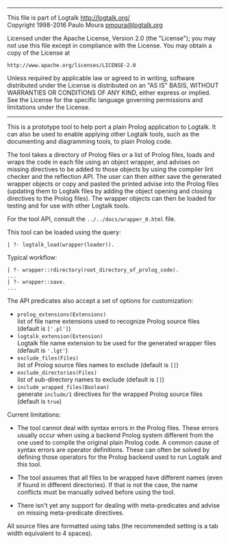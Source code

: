 ________________________________________________________________________

This file is part of Logtalk <http://logtalk.org/>  
Copyright 1998-2016 Paulo Moura <pmoura@logtalk.org>

Licensed under the Apache License, Version 2.0 (the "License");
you may not use this file except in compliance with the License.
You may obtain a copy of the License at

    http://www.apache.org/licenses/LICENSE-2.0

Unless required by applicable law or agreed to in writing, software
distributed under the License is distributed on an "AS IS" BASIS,
WITHOUT WARRANTIES OR CONDITIONS OF ANY KIND, either express or implied.
See the License for the specific language governing permissions and
limitations under the License.
________________________________________________________________________


This is a prototype tool to help port a plain Prolog application to Logtalk.
It can also be used to enable applying other Logtalk tools, such as the
documenting and diagramming tools, to plain Prolog code.

The tool takes a directory of Prolog files or a list of Prolog files, loads
and wraps the code in each file using an object wrapper, and advises on missing
directives to be added to those objects by using the compiler lint checker and
the reflection API. The user can then either save the generated wrapper objects
or copy and pasted the printed advise into the Prolog files (updating them to
Logtalk files by adding the object opening and closing directives to the Prolog
files). The wrapper objects can then be loaded for testing and for use with
other Logtalk tools.

For the tool API, consult the `../../docs/wrapper_0.html` file.

This tool can be loaded using the query:

	| ?- logtalk_load(wrapper(loader)).

Typical workflow:

	| ?- wrapper::rdirectory(root_directory_of_prolog_code).
	...
	| ?- wrapper::save.
	...

The API predicates also accept a set of options for customization:

- `prolog_extensions(Extensions)`  
	list of file name extensions used to recognize Prolog source files (default is `['.pl']`)
- `logtalk_extension(Extension)`  
	Logtalk file name extension to be used for the generated wrapper files (default is `'.lgt'`)
- `exclude_files(Files)`  
	list of Prolog source files names to exclude (default is `[]`)
- `exclude_directories(Files)`  
	list of sub-directory names to exclude (default is `[]`)
- `include_wrapped_files(Boolean)`  
	generate `include/1` directives for the wrapped Prolog source files (default is `true`)

Current limitations:

- The tool cannot deal with syntax errors in the Prolog files. These errors
usually occur when using a backend Prolog system different from the one used
to compile the original plain Prolog code. A common cause of syntax errors are
operator definitions. These can often be solved by defining those operators
for the Prolog backend used to run Logtalk and this tool.

- The tool assumes that all files to be wrapped have different names (even if
found in different directories). If that is not the case, the name conflicts
must be manually solved before using the tool.

- There isn't yet any support for dealing with meta-predicates and advise on
missing meta-predicate directives.


All source files are formatted using tabs (the recommended setting is a
tab width equivalent to 4 spaces).
